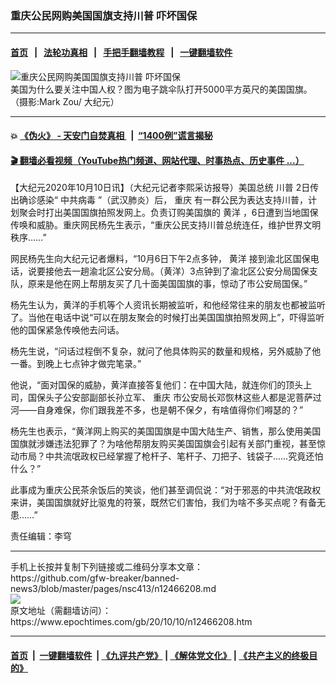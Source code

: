 ### 重庆公民网购美国国旗支持川普 吓坏国保
------------------------

#### [首页](https://github.com/gfw-breaker/banned-news3/blob/master/README.md) &nbsp;&nbsp;|&nbsp;&nbsp; [法轮功真相](https://github.com/begood0513/basic/blob/master/README.md)  &nbsp;&nbsp;|&nbsp;&nbsp; [手把手翻墙教程](https://github.com/gfw-breaker/guides/wiki)  &nbsp;&nbsp;|&nbsp;&nbsp; [一键翻墙软件](https://github.com/gfw-breaker/nogfw/blob/master/README.md)  



<div><img alt="重庆公民网购美国国旗支持川普 吓坏国保" class="attachment-djy_600_400 size-djy_600_400 wp-post-image" src="https://i.epochtimes.com/assets/uploads/2012/07/1207171504221657-600x400.jpg"/>
<div class="caption">
 美国为什么要关注中国人权？图为电子跳伞队打开5000平方英尺的美国国旗。 （摄影:Mark Zou/ 大纪元）
</div></div><hr/>

#### 💥 [《伪火》 - 天安门自焚真相 ](http://158.247.195.190:10000/videos/blog/weihuo.html)&nbsp; |&nbsp; [“1400例”谎言揭秘  ](http://158.247.195.190:10000/videos/blog/jiexi1400.html)

#### [ 🎬  翻墙必看视频（YouTube热门频道、网站代理、时事热点、历史事件 ...）](https://github.com/gfw-breaker/links/blob/master/banned.md)

<div><p>
 【大纪元2020年10月10日讯】（大纪元记者李熙采访报导）美国总统
 <ok href="https://www.epochtimes.com/gb/tag/%E5%B7%9D%E6%99%AE.html">
  川普
 </ok>
 2日传出确诊感染“
 <ok href="https://www.epochtimes.com/gb/tag/%E4%B8%AD%E5%85%B1%E7%97%85%E6%AF%92.html">
  中共病毒
 </ok>
 ”（武汉肺炎）后，
 <ok href="https://www.epochtimes.com/gb/tag/%E9%87%8D%E5%BA%86.html">
  重庆
 </ok>
 有一群公民为表达支持川普，计划聚会时打出美国国旗拍照发网上。负责订购美国旗的
 <ok href="https://www.epochtimes.com/gb/tag/%E9%BB%84%E6%B4%8B.html">
  黄洋
 </ok>
 ，6日遭到当地国保传唤和威胁。重庆网民杨先生表示，“重庆公民支持川普总统连任，维护世界文明秩序……”
</p>
<p>
 网民杨先生向大纪元记者爆料，“10月6日下午2点多钟，
 <ok href="https://www.epochtimes.com/gb/tag/%E9%BB%84%E6%B4%8B.html">
  黄洋
 </ok>
 接到渝北区国保电话，说要接他去一趟渝北区公安分局。（黄洋）3点钟到了渝北区公安分局国保支队，原来是他在网上帮朋友买了几十面美国国旗的事，惊动了市公安局国保。”
</p>
<p>
 杨先生认为，黄洋的手机等个人资讯长期被监听，和他经常往来的朋友也都被监听了。当他在电话中说“可以在朋友聚会的时候打出美国国旗拍照发网上”，吓得监听他的国保紧急传唤他去问话。
</p>
<p>
 杨先生说，“问话过程倒不复杂，就问了他具体购买的数量和规格，另外威胁了他一番。到晚上七点钟才做完笔录。”
</p>
<p>
 他说，“面对国保的威胁，黄洋直接答复他们：在中国大陆，就连你们的顶头上司，国保头子公安部副部长孙立军、
 <ok href="https://www.epochtimes.com/gb/tag/%E9%87%8D%E5%BA%86.html">
  重庆
 </ok>
 市公安局长邓恢林这些人都是泥菩萨过河——自身难保，你们跟我差不多，也是朝不保夕，有啥值得你们嘚瑟的？”
</p>
<p>
 杨先生也表示，“黄洋网上购买的美国国旗是中国大陆生产、销售，那么使用美国国旗就涉嫌违法犯罪了？为啥他帮朋友购买美国国旗会引起有关部门重视，甚至惊动市局？中共流氓政权已经掌握了枪杆子、笔杆子、刀把子、钱袋子……究竟还怕什么？”
</p>
<p>
 此事成为重庆公民茶余饭后的笑谈，他们甚至调侃说：“对于邪恶的中共流氓政权来讲，美国国旗就好比驱鬼的符箓，既然它们害怕，我们为啥不多买点呢？有备无患……”
</p>
<p>
 责任编辑：李穹
</p>
</div>
<hr/>
手机上长按并复制下列链接或二维码分享本文章：<br/>
https://github.com/gfw-breaker/banned-news3/blob/master/pages/nsc413/n12466208.md <br/>
<a href='https://github.com/gfw-breaker/banned-news3/blob/master/pages/nsc413/n12466208.md'><img src='https://github.com/gfw-breaker/banned-news3/blob/master/pages/nsc413/n12466208.md.png'/></a> <br/>
原文地址（需翻墙访问）：https://www.epochtimes.com/gb/20/10/10/n12466208.htm


------------------------
#### [首页](https://github.com/gfw-breaker/banned-news3/blob/master/README.md) &nbsp;|&nbsp; [一键翻墙软件](https://github.com/gfw-breaker/nogfw/blob/master/README.md) &nbsp;| [《九评共产党》](https://github.com/gfw-breaker/9ping.md/blob/master/README.md#九评之一评共产党是什么) | [《解体党文化》](https://github.com/gfw-breaker/jtdwh.md/blob/master/README.md) | [《共产主义的终极目的》](https://github.com/gfw-breaker/gczydzjmd.md/blob/master/README.md)


<img src='http://gfw-breaker.win/banned-news3/pages/nsc413/n12466208.md' width='0px' height='0px'/>
